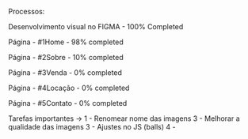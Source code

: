 Processos:

Desenvolvimento visual no FIGMA - 100% Completed

Página - #1Home - 98% completed

Página - #2Sobre - 10% completed

Página - #3Venda - 0% completed

Página - #4Locação - 0% completed

Página - #5Contato - 0% completed




Tarefas importantes ->
1 - Renomear nome das imagens
3 - Melhorar a qualidade das imagens
3 - Ajustes no JS (balls)
4 - 